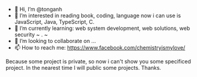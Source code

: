- 👋 Hi, I’m @tonganh
- 👀 I’m interested in reading book, coding, language now i can use is JavaScript, Java, TypeScript, C.
- 🌱 I’m currently learning: web system development, web solutions, web security ~ . ~ 
- 💞️ I’m looking to collaborate on ...
- 📫 How to reach me: https://www.facebook.com/chemistryismylove/

<!---
tonganh/tonganh is a ✨ special ✨ repository because its `README.md` (this file) appears on your GitHub profile.
You can click the Preview link to take a look at your changes.
--->
Because some project is private, so now i can't show you some specificed project. In the nearest time I will public some projects. Thanks.
